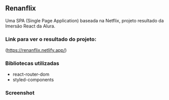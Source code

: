 ## Renanflix
Uma SPA (Single Page Application) baseada na Netflix, projeto resultado da Imersão React da Alura.

### Link para ver o resultado do projeto:
(https://renanflix.netlify.app/)

### Bibliotecas utilizadas
* react-router-dom
* styled-components

### Screenshot
